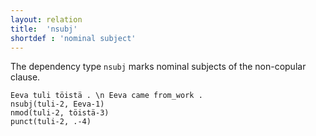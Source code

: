 ```yaml
---
layout: relation
title:  'nsubj'
shortdef : 'nominal subject'
---
```


The dependency type `nsubj` marks nominal subjects of the non-copular
clause.

<!-- For thorough discussion of different types of subjects in
Finnish, see Section [subj-obj](#sec-subj-obj).-->

<!-- fname:nsubj_basic.pdf -->
~~~ sdparse
Eeva tuli töistä . \n Eeva came from_work .
nsubj(tuli-2, Eeva-1)
nmod(tuli-2, töistä-3)
punct(tuli-2, .-4)
~~~

